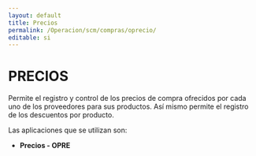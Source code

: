 ```yaml
---
layout: default
title: Precios
permalink: /Operacion/scm/compras/oprecio/
editable: si
---
```


# PRECIOS   


Permite el registro y control de los precios de compra ofrecidos por cada uno de los proveedores para sus productos. Así mismo permite el registro de los descuentos por producto.  

Las aplicaciones que se utilizan son:  

* **Precios - OPRE**  

